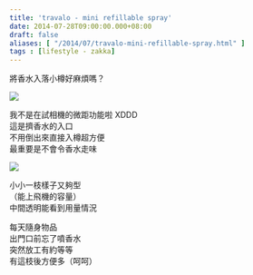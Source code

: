 ```yaml
---
title: 'travalo - mini refillable spray'
date: 2014-07-28T09:00:00.000+08:00
draft: false
aliases: [ "/2014/07/travalo-mini-refillable-spray.html" ]
tags : [lifestyle - zakka]
---
```


將香水入落小樽好麻煩嗎？  

[![](https://2.bp.blogspot.com/-mQocML-ZCtM/XEQQVWd74hI/AAAAAAAAGHU/_gw1j8TjbnMRZLRN8_ZiPJH1z4oAZxdUQCLcBGAs/s640/14584719552_0d95bafbc1_z.jpg)](https://2.bp.blogspot.com/-mQocML-ZCtM/XEQQVWd74hI/AAAAAAAAGHU/_gw1j8TjbnMRZLRN8_ZiPJH1z4oAZxdUQCLcBGAs/s1600/14584719552_0d95bafbc1_z.jpg)

我不是在試相機的微距功能啦 XDDD  
這是擠香水的入口  
不用倒出來直接入樽超方便  
最重要是不會令香水走味  

[![](https://2.bp.blogspot.com/-O0fYbiRrK0c/XEQQ9U1SvEI/AAAAAAAAGHg/PVXE6rA--rYIZkElDJUNGOGCgfgNOeFHQCLcBGAs/s640/14399031347_10bfbed74c_z.jpg)](https://2.bp.blogspot.com/-O0fYbiRrK0c/XEQQ9U1SvEI/AAAAAAAAGHg/PVXE6rA--rYIZkElDJUNGOGCgfgNOeFHQCLcBGAs/s1600/14399031347_10bfbed74c_z.jpg)

小小一枝樣子又夠型  
（能上飛機的容量）  
中間透明能看到用量情況  
  
每天隨身物品  
出門口前忘了噴香水  
突然放工有約等等  
有這枝後方便多（呵呵）